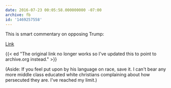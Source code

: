```yaml
---
date: 2016-07-23 00:05:58.000000000 -07:00
archive: fb
id: '1469257558'
---
```


This is smart commentary on opposing Trump: 

[Link](https://web.archive.org/web/20160723132419/https://storify.com/davechensky/clay-shirky-on-not-getting-complacent)

{{< ed "The original link no longer works so I've updated this to point to archive.org instead." >}}

(Aside: If you feel put upon by his language on race, save it. I can't bear any more middle class educated white christians complaining about how persecuted they are. I've reached my limit.)
